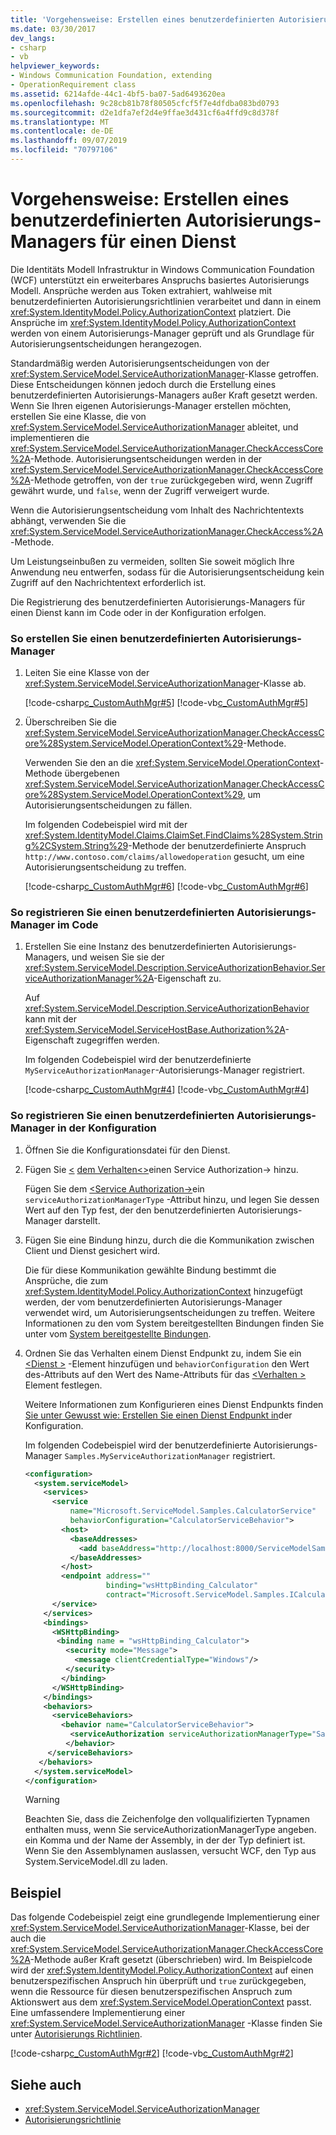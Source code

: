 ```yaml
---
title: 'Vorgehensweise: Erstellen eines benutzerdefinierten Autorisierungs-Managers für einen Dienst'
ms.date: 03/30/2017
dev_langs:
- csharp
- vb
helpviewer_keywords:
- Windows Communication Foundation, extending
- OperationRequirement class
ms.assetid: 6214afde-44c1-4bf5-ba07-5ad6493620ea
ms.openlocfilehash: 9c28cb81b78f80505cfcf5f7e4dfdba083bd0793
ms.sourcegitcommit: d2e1dfa7ef2d4e9ffae3d431cf6a4ffd9c8d378f
ms.translationtype: MT
ms.contentlocale: de-DE
ms.lasthandoff: 09/07/2019
ms.locfileid: "70797106"
---
```

# <a name="how-to-create-a-custom-authorization-manager-for-a-service"></a>Vorgehensweise: Erstellen eines benutzerdefinierten Autorisierungs-Managers für einen Dienst

Die Identitäts Modell Infrastruktur in Windows Communication Foundation (WCF) unterstützt ein erweiterbares Anspruchs basiertes Autorisierungs Modell. Ansprüche werden aus Token extrahiert, wahlweise mit benutzerdefinierten Autorisierungsrichtlinien verarbeitet und dann in einem <xref:System.IdentityModel.Policy.AuthorizationContext> platziert. Die Ansprüche im <xref:System.IdentityModel.Policy.AuthorizationContext> werden von einem Autorisierungs-Manager geprüft und als Grundlage für Autorisierungsentscheidungen herangezogen.

Standardmäßig werden Autorisierungsentscheidungen von der <xref:System.ServiceModel.ServiceAuthorizationManager>-Klasse getroffen. Diese Entscheidungen können jedoch durch die Erstellung eines benutzerdefinierten Autorisierungs-Managers außer Kraft gesetzt werden. Wenn Sie Ihren eigenen Autorisierungs-Manager erstellen möchten, erstellen Sie eine Klasse, die von <xref:System.ServiceModel.ServiceAuthorizationManager> ableitet, und implementieren die <xref:System.ServiceModel.ServiceAuthorizationManager.CheckAccessCore%2A>-Methode. Autorisierungsentscheidungen werden in der <xref:System.ServiceModel.ServiceAuthorizationManager.CheckAccessCore%2A>-Methode getroffen, von der `true` zurückgegeben wird, wenn Zugriff gewährt wurde, und `false`, wenn der Zugriff verweigert wurde.

Wenn die Autorisierungsentscheidung vom Inhalt des Nachrichtentexts abhängt, verwenden Sie die <xref:System.ServiceModel.ServiceAuthorizationManager.CheckAccess%2A>-Methode.

Um Leistungseinbußen zu vermeiden, sollten Sie soweit möglich Ihre Anwendung neu entwerfen, sodass für die Autorisierungsentscheidung kein Zugriff auf den Nachrichtentext erforderlich ist.

Die Registrierung des benutzerdefinierten Autorisierungs-Managers für einen Dienst kann im Code oder in der Konfiguration erfolgen.

### <a name="to-create-a-custom-authorization-manager"></a>So erstellen Sie einen benutzerdefinierten Autorisierungs-Manager

1. Leiten Sie eine Klasse von der <xref:System.ServiceModel.ServiceAuthorizationManager>-Klasse ab.

    [!code-csharp[c_CustomAuthMgr#5](../../../../samples/snippets/csharp/VS_Snippets_CFX/c_customauthmgr/cs/c_customauthmgr.cs#5)]
    [!code-vb[c_CustomAuthMgr#5](../../../../samples/snippets/visualbasic/VS_Snippets_CFX/c_customauthmgr/vb/c_customauthmgr.vb#5)]

2. Überschreiben Sie die <xref:System.ServiceModel.ServiceAuthorizationManager.CheckAccessCore%28System.ServiceModel.OperationContext%29>-Methode.

    Verwenden Sie den an die <xref:System.ServiceModel.OperationContext>-Methode übergebenen <xref:System.ServiceModel.ServiceAuthorizationManager.CheckAccessCore%28System.ServiceModel.OperationContext%29>, um Autorisierungsentscheidungen zu fällen.

    Im folgenden Codebeispiel wird mit der <xref:System.IdentityModel.Claims.ClaimSet.FindClaims%28System.String%2CSystem.String%29>-Methode der benutzerdefinierte Anspruch `http://www.contoso.com/claims/allowedoperation` gesucht, um eine Autorisierungsentscheidung zu treffen.

    [!code-csharp[c_CustomAuthMgr#6](../../../../samples/snippets/csharp/VS_Snippets_CFX/c_customauthmgr/cs/c_customauthmgr.cs#6)]
    [!code-vb[c_CustomAuthMgr#6](../../../../samples/snippets/visualbasic/VS_Snippets_CFX/c_customauthmgr/vb/c_customauthmgr.vb#6)]

### <a name="to-register-a-custom-authorization-manager-using-code"></a>So registrieren Sie einen benutzerdefinierten Autorisierungs-Manager im Code

1. Erstellen Sie eine Instanz des benutzerdefinierten Autorisierungs-Managers, und weisen Sie sie der <xref:System.ServiceModel.Description.ServiceAuthorizationBehavior.ServiceAuthorizationManager%2A>-Eigenschaft zu.

    Auf <xref:System.ServiceModel.Description.ServiceAuthorizationBehavior> kann mit der <xref:System.ServiceModel.ServiceHostBase.Authorization%2A>-Eigenschaft zugegriffen werden.

    Im folgenden Codebeispiel wird der benutzerdefinierte `MyServiceAuthorizationManager`-Autorisierungs-Manager registriert.

    [!code-csharp[c_CustomAuthMgr#4](../../../../samples/snippets/csharp/VS_Snippets_CFX/c_customauthmgr/cs/c_customauthmgr.cs#4)]
    [!code-vb[c_CustomAuthMgr#4](../../../../samples/snippets/visualbasic/VS_Snippets_CFX/c_customauthmgr/vb/c_customauthmgr.vb#4)]

### <a name="to-register-a-custom-authorization-manager-using-configuration"></a>So registrieren Sie einen benutzerdefinierten Autorisierungs-Manager in der Konfiguration

1. Öffnen Sie die Konfigurationsdatei für den Dienst.

2. Fügen Sie [ \<](../../configure-apps/file-schema/wcf/serviceauthorization-element.md) [dem Verhalten\<>](../../configure-apps/file-schema/wcf/behaviors.md)einen Service Authorization-> hinzu.

    Fügen Sie dem [ \<Service Authorization->](../../configure-apps/file-schema/wcf/serviceauthorization-element.md)ein `serviceAuthorizationManagerType` -Attribut hinzu, und legen Sie dessen Wert auf den Typ fest, der den benutzerdefinierten Autorisierungs-Manager darstellt.

3. Fügen Sie eine Bindung hinzu, durch die die Kommunikation zwischen Client und Dienst gesichert wird.

    Die für diese Kommunikation gewählte Bindung bestimmt die Ansprüche, die zum <xref:System.IdentityModel.Policy.AuthorizationContext> hinzugefügt werden, der vom benutzerdefinierten Autorisierungs-Manager verwendet wird, um Autorisierungsentscheidungen zu treffen. Weitere Informationen zu den vom System bereitgestellten Bindungen finden Sie unter vom [System bereitgestellte Bindungen](../system-provided-bindings.md).

4. Ordnen Sie das Verhalten einem Dienst Endpunkt zu, indem Sie ein [ \<Dienst >](../../configure-apps/file-schema/wcf/service.md) -Element hinzufügen und `behaviorConfiguration` den Wert des-Attributs auf den Wert des Name-Attributs für das [ \<Verhalten >](../../configure-apps/file-schema/wcf/behavior-of-servicebehaviors.md) Element festlegen.

    Weitere Informationen zum Konfigurieren eines Dienst Endpunkts finden [Sie unter Gewusst wie: Erstellen Sie einen Dienst Endpunkt in](../feature-details/how-to-create-a-service-endpoint-in-configuration.md)der Konfiguration.

    Im folgenden Codebeispiel wird der benutzerdefinierte Autorisierungs-Manager `Samples.MyServiceAuthorizationManager` registriert.

    ```xml
    <configuration>
      <system.serviceModel>
        <services>
          <service
              name="Microsoft.ServiceModel.Samples.CalculatorService"
              behaviorConfiguration="CalculatorServiceBehavior">
            <host>
              <baseAddresses>
                <add baseAddress="http://localhost:8000/ServiceModelSamples/service"/>
              </baseAddresses>
            </host>
            <endpoint address=""
                      binding="wsHttpBinding_Calculator"
                      contract="Microsoft.ServiceModel.Samples.ICalculator" />
          </service>
        </services>
        <bindings>
          <WSHttpBinding>
           <binding name = "wsHttpBinding_Calculator">
             <security mode="Message">
               <message clientCredentialType="Windows"/>
             </security>
            </binding>
          </WSHttpBinding>
        </bindings>
        <behaviors>
          <serviceBehaviors>
            <behavior name="CalculatorServiceBehavior">
              <serviceAuthorization serviceAuthorizationManagerType="Samples.MyServiceAuthorizationManager,MyAssembly" />
             </behavior>
         </serviceBehaviors>
       </behaviors>
      </system.serviceModel>
    </configuration>
    ```

    > [!WARNING]
    > Beachten Sie, dass die Zeichenfolge den vollqualifizierten Typnamen enthalten muss, wenn Sie serviceAuthorizationManagerType angeben. ein Komma und der Name der Assembly, in der der Typ definiert ist. Wenn Sie den Assemblynamen auslassen, versucht WCF, den Typ aus System.ServiceModel.dll zu laden.

## <a name="example"></a>Beispiel

Das folgende Codebeispiel zeigt eine grundlegende Implementierung einer <xref:System.ServiceModel.ServiceAuthorizationManager>-Klasse, bei der auch die <xref:System.ServiceModel.ServiceAuthorizationManager.CheckAccessCore%2A>-Methode außer Kraft gesetzt (überschrieben) wird. Im Beispielcode wird der <xref:System.IdentityModel.Policy.AuthorizationContext> auf einen benutzerspezifischen Anspruch hin überprüft und `true` zurückgegeben, wenn die Ressource für diesen benutzerspezifischen Anspruch zum Aktionswert aus dem <xref:System.ServiceModel.OperationContext> passt. Eine umfassendere Implementierung einer <xref:System.ServiceModel.ServiceAuthorizationManager> -Klasse finden Sie unter [Autorisierungs Richtlinien](../samples/authorization-policy.md).

[!code-csharp[c_CustomAuthMgr#2](../../../../samples/snippets/csharp/VS_Snippets_CFX/c_customauthmgr/cs/c_customauthmgr.cs#2)]
[!code-vb[c_CustomAuthMgr#2](../../../../samples/snippets/visualbasic/VS_Snippets_CFX/c_customauthmgr/vb/c_customauthmgr.vb#2)]

## <a name="see-also"></a>Siehe auch

- <xref:System.ServiceModel.ServiceAuthorizationManager>
- [Autorisierungsrichtlinie](../samples/authorization-policy.md)
